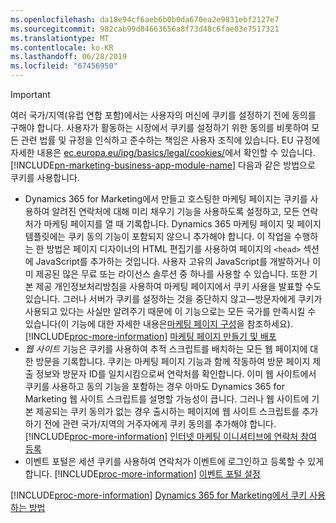 ```yaml
---
ms.openlocfilehash: da18e94cf6aeb6b0b0da670ea2e9831ebf2127e7
ms.sourcegitcommit: 982cab99d84663656a8f73d48c6fae03e7517321
ms.translationtype: MT
ms.contentlocale: ko-KR
ms.lasthandoff: 06/28/2019
ms.locfileid: "67456950"
---
```

> [!IMPORTANT]
> 여러 국가/지역(유럽 연합 포함)에서는 사용자의 머신에 쿠키를 설정하기 전에 동의를 구해야 합니다. 사용자가 활동하는 시장에서 쿠키를 설정하기 위한 동의를 비롯하여 모든 관련 법률 및 규정을 인식하고 준수하는 책임은 사용자 조직에 있습니다. EU 규정에 자세한 내용은 [ec.europa.eu/ipg/basics/legal/cookies/](http://ec.europa.eu/ipg/basics/legal/cookies/)에서 확인할 수 있습니다. [!INCLUDE[pn-marketing-business-app-module-name](../includes/pn-marketing-business-app-module-name.md)] 다음과 같은 방법으로 쿠키를 사용합니다.
> - Dynamics 365 for Marketing에서 만들고 호스팅한 마케팅 페이지는 쿠키를 사용하여 알려진 연락처에 대해 미리 채우기 기능을 사용하도록 설정하고, 모든 연락처가 마케팅 페이지를 열 때 기록합니다. Dynamics 365 마케팅 페이지 및 페이지 템플릿에는 쿠키 동의 기능이 포함되지 않으니 추가해야 합니다. 이 작업을 수행하는 한 방법은 페이지 디자이너의 HTML 편집기를 사용하여 페이지의 `<head>` 섹션에 JavaScript를 추가하는 것입니다. 사용자 고유의 JavaScript를 개발하거나 이미 제공된 많은 무료 또는 라이선스 솔루션 중 하나를 사용할 수 있습니다. 또한 기본 제공 개인정보처리방침을 사용하여 마케팅 페이지에서 쿠키 사용을 발표할 수도 있습니다. 그러나 서버가 쿠키를 설정하는 것을 중단하지 않고&mdash;방문자에게 쿠키가 사용되고 있다는 사실만 알려주기 때문에 이 기능으로는 모든 국가를 만족시킬 수 있습니다(이 기능에 대한 자세한 내용은[마케팅 페이지 구성](../marketing/marketing-settings.md#config-mkt-pages)을 참조하세요). [!INCLUDE[proc-more-information](../includes/proc-more-information.md)] [마케팅 페이지 만들기 및 배포](../marketing/create-deploy-marketing-pages.md)
> - _웹 사이트_ 기능은 쿠키를 사용하여 추적 스크립트를 배치하는 모든 웹 페이지에 대한 방문을 기록합니다. 쿠키는 마케팅 페이지 기능과 함께 작동하여 방문 페이지 제출 정보와 방문자 ID를 일치시킴으로써 연락처를 확인합니다. 이미 웹 사이트에서 쿠키를 사용하고 동의 기능을 포함하는 경우 아마도 Dynamics 365 for Marketing 웹 사이트 스크립트를 설명할 가능성이 큽니다. 그러나 웹 사이트에 기본 제공되는 쿠키 동의가 없는 경우 출시하는 페이지에 웹 사이트 스크립트를 추가하기 전에 관련 국가/지역의 거주자에게 쿠키 동의를 추가해야 합니다. [!INCLUDE[proc-more-information](../includes/proc-more-information.md)] [인터넷 마케팅 이니셔티브에 연락처 참여 등록](../marketing/register-engagement.md)
> - 이벤트 포털은 세션 쿠키를 사용하여 연락처가 이벤트에 로그인하고 등록할 수 있게 합니다. [!INCLUDE[proc-more-information](../includes/proc-more-information.md)] [이벤트 포털 설정](../marketing/set-up-event-portal.md)
> 
> [!INCLUDE[proc-more-information](../includes/proc-more-information.md)] [Dynamics 365 for Marketing에서 쿠키 사용하는 방법](../marketing/cookies.md)
